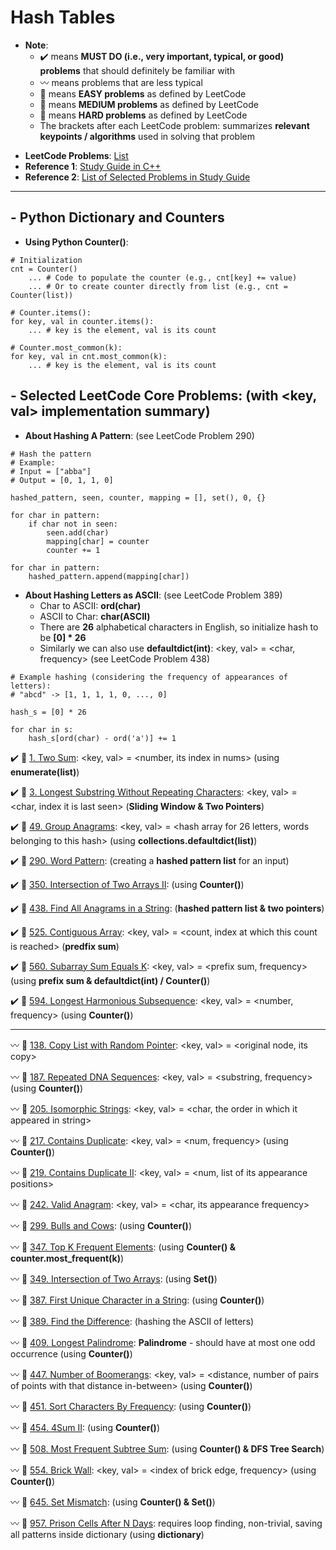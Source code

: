 # Hash Tables
* **Note**: 
  * :heavy_check_mark: means **MUST DO (i.e., very important, typical, or good) problems** that should definitely be familiar with
  * :wavy_dash: means problems that are less typical
  * :green_book: means **EASY problems** as defined by LeetCode
  * :orange_book: means **MEDIUM problems** as defined by LeetCode
  * :closed_book: means **HARD problems** as defined by LeetCode
  * The brackets after each LeetCode problem: summarizes **relevant keypoints / algorithms** used in solving that problem

- **LeetCode Problems**: [List](https://leetcode.com/tag/hash-table/)
- **Reference 1**: [Study Guide in C++](https://leetcode.com/tag/hash-table/discuss/1068545/HASH-TABLE-and-MAP-POWERFUL-GUIDE-!!!)
- **Reference 2**: [List of Selected Problems in Study Guide](https://leetcode.com/list/504wrexe/)
---

## - Python Dictionary and Counters
- **Using Python Counter()**:
```
# Initialization
cnt = Counter()
    ... # Code to populate the counter (e.g., cnt[key] += value)
    ... # Or to create counter directly from list (e.g., cnt = Counter(list))

# Counter.items():
for key, val in counter.items():
    ... # key is the element, val is its count

# Counter.most_common(k):
for key, val in cnt.most_common(k):
    ... # key is the element, val is its count
```

## - Selected LeetCode Core Problems: (with <key, val> implementation summary)

- **About Hashing A Pattern**: (see LeetCode Problem 290)

```
# Hash the pattern
# Example:
# Input = ["abba"]
# Output = [0, 1, 1, 0]

hashed_pattern, seen, counter, mapping = [], set(), 0, {}

for char in pattern:
    if char not in seen:
        seen.add(char)
        mapping[char] = counter
        counter += 1

for char in pattern:
    hashed_pattern.append(mapping[char])
```

- **About Hashing Letters as ASCII**: (see LeetCode Problem 389)
    - Char to ASCII: **ord(char)**
    - ASCII to Char: **char(ASCII)**
    - There are **26** alphabetical characters in English, so initialize hash to be **[0] * 26**
    - Similarly we can also use **defaultdict(int)**: <key, val> = <char, frequency> (see LeetCode Problem 438)

```
# Example hashing (considering the frequency of appearances of letters):
# "abcd" -> [1, 1, 1, 1, 0, ..., 0]

hash_s = [0] * 26

for char in s:
    hash_s[ord(char) - ord('a')] += 1
```

:heavy_check_mark: :green_book: [1. Two Sum](https://leetcode.com/problems/two-sum/): <key, val> = <number, its index in nums> (using **enumerate(list)**)

:heavy_check_mark: :orange_book: [3. Longest Substring Without Repeating Characters](https://leetcode.com/problems/longest-substring-without-repeating-characters/): <key, val> = <char, index it is last seen> (**Sliding Window & Two Pointers**)

:heavy_check_mark: :orange_book: [49. Group Anagrams](https://leetcode.com/problems/group-anagrams/): <key, val> = <hash array for 26 letters, words belonging to this hash> (using **collections.defaultdict(list)**)

:heavy_check_mark: :green_book: [290. Word Pattern](https://leetcode.com/problems/word-pattern/): (creating a **hashed pattern list** for an input)

:heavy_check_mark: :green_book: [350. Intersection of Two Arrays II](https://leetcode.com/problems/intersection-of-two-arrays-ii/): (using **Counter()**)

:heavy_check_mark: :orange_book: [438. Find All Anagrams in a String](https://leetcode.com/problems/find-all-anagrams-in-a-string/): (**hashed pattern list & two pointers**)

:heavy_check_mark: :orange_book: [525. Contiguous Array](https://leetcode.com/problems/contiguous-array/): <key, val> = <count, index at which this count is reached> (**predfix sum**)

:heavy_check_mark: :orange_book: [560. Subarray Sum Equals K](https://leetcode.com/problems/subarray-sum-equals-k/): <key, val> = <prefix sum, frequency> (using **prefix sum & defaultdict(int) /  Counter()**)


:heavy_check_mark: :green_book: [594. Longest Harmonious Subsequence](https://leetcode.com/problems/longest-harmonious-subsequence/): <key, val> = <number, frequency> (using **Counter()**)

---

:wavy_dash: :orange_book: [138. Copy List with Random Pointer](https://leetcode.com/problems/copy-list-with-random-pointer/): <key, val> = <original node, its copy>

:wavy_dash: :orange_book: [187. Repeated DNA Sequences](https://leetcode.com/problems/repeated-dna-sequences/): <key, val> = <substring, frequency> (using **Counter()**)

:wavy_dash: :green_book: [205. Isomorphic Strings](https://leetcode.com/problems/isomorphic-strings/): <key, val> = <char, the order in which it appeared in string>

:wavy_dash: :green_book: [217. Contains Duplicate](https://leetcode.com/problems/contains-duplicate/): <key, val> = <num, frequency> (using **Counter()**)

:wavy_dash: :green_book: [219. Contains Duplicate II](https://leetcode.com/problems/contains-duplicate-ii/): <key, val> = <num, list of its appearance positions>

:wavy_dash: :green_book: [242. Valid Anagram](https://leetcode.com/problems/valid-anagram/): <key, val> = <char, its appearance frequency>

:wavy_dash: :orange_book: [299. Bulls and Cows](https://leetcode.com/problems/bulls-and-cows/): (using **Counter()**)

:wavy_dash: :orange_book: [347. Top K Frequent Elements](https://leetcode.com/problems/top-k-frequent-elements/): (using **Counter() & counter.most_frequent(k)**)

:wavy_dash: :green_book: [349. Intersection of Two Arrays](https://leetcode.com/problems/intersection-of-two-arrays/): (using **Set()**)

:wavy_dash: :green_book: [387. First Unique Character in a String](https://leetcode.com/problems/first-unique-character-in-a-string/): (using **Counter()**)

:wavy_dash: :green_book: [389. Find the Difference](https://leetcode.com/problems/find-the-difference/): (hashing the ASCII of letters)

:wavy_dash: :green_book: [409. Longest Palindrome](https://leetcode.com/problems/longest-palindrome/): **Palindrome** - should have at most one odd occurrence (using **Counter()**)

:wavy_dash: :orange_book: [447. Number of Boomerangs](https://leetcode.com/problems/number-of-boomerangs/): <key, val> = <distance, number of pairs of points with that distance in-between> (using **Counter()**)

:wavy_dash: :orange_book: [451. Sort Characters By Frequency](https://leetcode.com/problems/sort-characters-by-frequency/): (using **Counter()**)

:wavy_dash: :orange_book: [454. 4Sum II](https://leetcode.com/problems/4sum-ii/): (using **Counter()**)

:wavy_dash: :orange_book: [508. Most Frequent Subtree Sum](https://leetcode.com/problems/most-frequent-subtree-sum/): (using **Counter() & DFS Tree Search**)

:wavy_dash: :orange_book: [554. Brick Wall](https://leetcode.com/problems/brick-wall/): <key, val> = <index of brick edge, frequency> (using **Counter()**)

:wavy_dash: :green_book: [645. Set Mismatch](https://leetcode.com/problems/set-mismatch/): (using **Counter() & Set()**)

:wavy_dash: :orange_book: [957. Prison Cells After N Days](https://leetcode.com/problems/prison-cells-after-n-days/): requires loop finding, non-trivial, saving all patterns inside dictionary (using **dictionary**)


